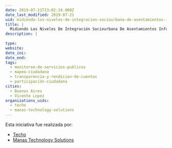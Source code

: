 ```yaml
---
date: 2019-07-21T23:02:24.000Z
date_last_modified: 2019-07-21
uid: midiendo-los-niveles-de-integracion-sociourbana-de-asentamientos-informales-en-argentina
title: |
  Midiendo Los Niveles De Integración Sociourbana De Asentamientos Informales En Argentina
description: |
  
type: 
website: 
date_ini: 
date_end: 
tags:
  - monitoreo-de-servicios-publicos
  - mapeo-ciudadano
  - transparencia-y-rendicion-de-cuentas
  - participación-ciudadana
cities: 
  - Buenos Aires
  - Vicente Lopez
organizations_uids:
  - techo
  - manas-technology-solutions
---
```


Esta iniciativa fue realizada por:

- [Techo](/organizaciones/techo)
- [Manas Technology Solutions](/organizaciones/manas-technology-solutions)
